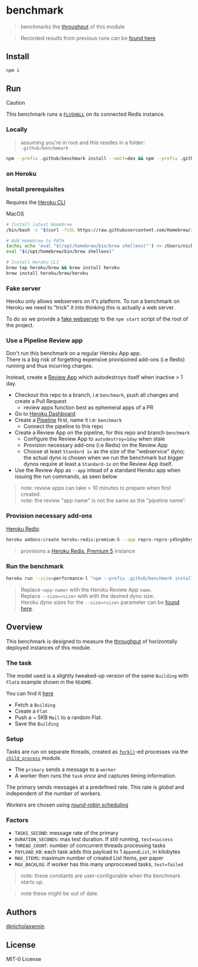 # benchmark

> benchmarks the [throughput][throughput] of this module

> Recorded results from previous runs can be [found here][results]

## Install

```bash
npm i
```

## Run

> [!CAUTION]
> This benchmark runs a [`FLUSHALL`][flushall] on its connected Redis instance.

### Locally

> assuming you're in root and this resides in a folder: `.github/benchmmark`

```bash
npm --prefix .github/benchmark install --omit=dev && npm --prefix .github/benchmark start
```

### on Heroku

### Install prerequisites

Requires the [Heroku CLI][heroku-cli]

MacOS

```bash
# Install latest Homebrew
/bin/bash -c "$(curl -fsSL https://raw.githubusercontent.com/Homebrew/install/HEAD/install.sh)"

# Add Homebrew to PATH
(echo; echo 'eval "$(/opt/homebrew/bin/brew shellenv)"') >> /Users/nicholaswmin/.bash_profile
eval "$(/opt/homebrew/bin/brew shellenv)"

# Install Heroku CLI
brew tap heroku/brew && brew install heroku
brew install heroku/brew/heroku
```

### Fake server

Heroku only allows webservers on it's platform. To run a benchmark on Heroku
we need to "trick" it into thinking this is actually a web server.

To do so we provide a [fake webserver][fake-server] to the `npm start`
script of the root of the project.

### Use a Pipeline Review app

Don't run this benchmark on a regular Heroku App app.\
There is a big risk of forgetting expensive provisioned add-ons (i.e Redis)
running and thus incurring charges.

Instead, create a [Review App][review-app] which autodestroys itself
when inactive > 1 day.

- Checkout this repo to a branch, i.e `benchmark`, push all changes
  and create a Pull Request
  - review apps function best as ephemeral apps of a PR
- Go to [Heroku Dashboard][heroku-dash]
- Create a [Pipeline][pipeline] first, name it i.e: `benchmark`
  - Connect the pipeline to this repo
- Create a Review App on the pipeline, for this repo and branch `benchmark`
  - Configure the Review App to `autodestroy=1day` when stale
  - Provision necessary add-ons (i.e Redis) on the Review App
  - Choose at least `Standard 1x` as the size of the "webservice" dyno;
    the actual dyno is chosen when we run the benchmark but bigger dynos
    require at least a `Standard-1x` on the Review App itself.
- Use the Review App as `--app` intead of a standard Heroku app when issuing
  the run commands, as seen below

> note: review apps can take > 10 minutes to prepare when first created.\
> note: the review "app name" is not the same as the "pipeline name".

### Provision necessary add-ons

[Heroku Redis][heroku-redis]:

```bash
heroku addons:create heroku-redis:premium-5 --app repro-repro-y45ngb8xyeadcqcxhc
```

> provisions a [Heroku Redis, Premium 5][redis-plans] instance

### Run the benchmark

```bash
heroku run --size=performance-l "npm --prefix .github/benchmark install --omit=dev  && npm --prefix .github/benchmark start" --app benchmark
```

> Replace `<app-name>` with the Heroku Review App `name`.\
> Replace `--size=<size>` with with the desired dyno size.\
> Heroku dyno sizes for the `--size=<size>` parameter can be [found here][dynos].

## Overview

This benchmark is designed to measure the [throughput][throughput]
of horizontally deployed instances of this module.

### The task

The model used is a slightly tweaked-up version of the same `Building` with
`Flat`s example shown in the `README`.

You can find it [here][test-data]

- Fetch a `Building`
- Create a `Flat`
- Push a ~ 5KB `Mail` to a random Flat.
- Save the `Building`

### Setup

Tasks are run on separate threads, created as [`fork()`][fork]-ed processes via
the [`child_process`][child_process] module.

- The `primary` sends a message to a `worker`
- A worker then runs the `task` *once* and captures timing information.

The primary sends messages at a predefined rate.
This rate is *global* and independent of the number of workers.

Workers are chosen using [*round-robin* scheduling][round-robin]

### Factors

- `TASKS_SECOND`: message rate of the primary
- `DURATION_SECONDS`: max test duration. If still running, `test=success`
- `THREAD_COUNT`: number of concurrent threads processing tasks
- `PAYLOAD_KB`: each task adds this payload to 1 `AppendList`, in kilobytes
- `MAX_ITEMS`: maximum number of created List Items, per paper
- `MAX_BACKLOG`: if worker has this many unproccesed tasks, `test=failed`

> note: these constants are user-configurable when the benchmark starts up.

> note these might be out of date.

## Authors

[@nicholaswmin][nicholaswmin]

## License

MIT-0 License

[round-robin]: https://en.wikipedia.org/wiki/Round-robin_scheduling
[child_process]: https://nodejs.org/api/child_process.html
[fork]: https://nodejs.org/api/child_process.html#child_processforkmodulepath-args-options
[nicholaswmin]: https://github.com/nicholaswmin
[flushall]: https://redis.io/docs/latest/commands/flushall/
[throughput]: https://en.wikipedia.org/wiki/Network_throughput
[dynos]: https://devcenter.heroku.com/articles/limits#dynos
[fake-server]: bench/fake-server.js
[test-data]: /test/util/model/index.js
[results]: results/
[heroku-cli]: https://devcenter.heroku.com/articles/heroku-cli
[heroku-dash]: https://dashboard.heroku.com/apps
[heroku-redis]: https://devcenter.heroku.com/articles/heroku-redis
[redis-plans]: https://elements.heroku.com/addons/heroku-redis#pricing
[review-app]: https://devcenter.heroku.com/articles/github-integration-review-apps
[pipeline]: https://devcenter.heroku.com/articles/pipelines
